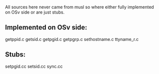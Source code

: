 All sources here never came from musl so where either fully implemented
on OSv side or are just stubs.

Implemented on OSv side:
----------
getppid.c
getsid.c
getpgid.c
getpgrp.c
sethostname.c
ttyname_r.c

Stubs:
-----
setpgid.cc
setsid.cc
sync.cc
